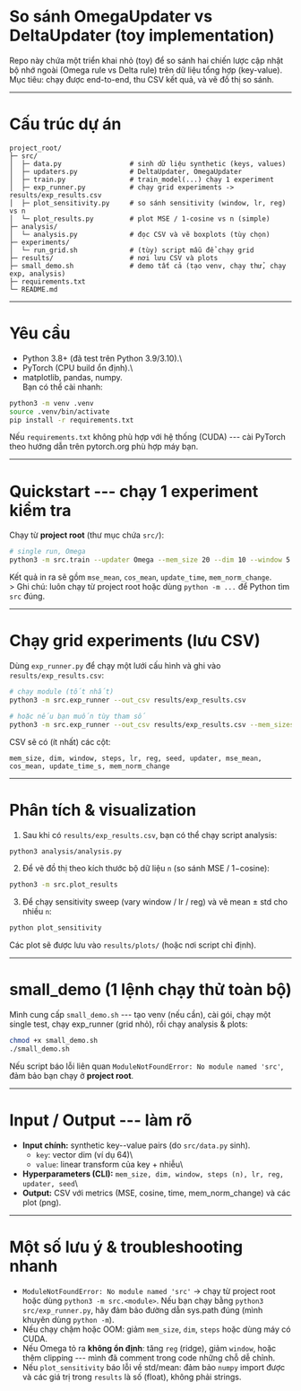 # So sánh OmegaUpdater vs DeltaUpdater (toy implementation)

Repo này chứa một triển khai nhỏ (toy) để so sánh hai
chiến lược cập nhật bộ nhớ ngoài (Omega rule vs Delta rule) trên dữ liệu
tổng hợp (key-value). Mục tiêu: chạy được end-to-end, thu CSV kết quả,
và vẽ đồ thị so sánh.

------------------------------------------------------------------------

# Cấu trúc dự án

    project_root/
    ├─ src/
    │  ├─ data.py                 # sinh dữ liệu synthetic (keys, values)
    │  ├─ updaters.py             # DeltaUpdater, OmegaUpdater
    │  ├─ train.py                # train_model(...) chạy 1 experiment
    │  ├─ exp_runner.py           # chạy grid experiments -> results/exp_results.csv
    │  ├─ plot_sensitivity.py     # so sánh sensitivity (window, lr, reg) vs n
    │  └─ plot_results.py         # plot MSE / 1-cosine vs n (simple)
    ├─ analysis/
    │  └─ analysis.py             # đọc CSV và vẽ boxplots (tùy chọn)
    ├─ experiments/
    │  └─ run_grid.sh             # (tùy) script mẫu để chạy grid
    ├─ results/                   # nơi lưu CSV và plots
    ├─ small_demo.sh              # demo tất cả (tạo venv, chạy thử, chạy exp, analysis)
    ├─ requirements.txt
    └─ README.md

------------------------------------------------------------------------

# Yêu cầu

-   Python 3.8+ (đã test trên Python 3.9/3.10).\
-   PyTorch (CPU build ổn định).\
-   matplotlib, pandas, numpy.\
    Bạn có thể cài nhanh:

``` bash
python3 -m venv .venv
source .venv/bin/activate
pip install -r requirements.txt
```

Nếu `requirements.txt` không phù hợp với hệ thống (CUDA) --- cài PyTorch
theo hướng dẫn trên pytorch.org phù hợp máy bạn.

------------------------------------------------------------------------

# Quickstart --- chạy 1 experiment kiểm tra

Chạy từ **project root** (thư mục chứa `src/`):

``` bash
# single run, Omega
python3 -m src.train --updater Omega --mem_size 20 --dim 10 --window 5 --steps 200 --lr 0.01 --reg 0.0 --seed 0
```

Kết quả in ra sẽ gồm `mse_mean`, `cos_mean`, `update_time`,
`mem_norm_change`.\
\> Ghi chú: luôn chạy từ project root hoặc dùng `python -m ...` để
Python tìm `src` đúng.

------------------------------------------------------------------------

# Chạy grid experiments (lưu CSV)

Dùng `exp_runner.py` để chạy một lưới cấu hình và ghi vào
`results/exp_results.csv`:

``` bash
# chạy module (tốt nhất)
python3 -m src.exp_runner --out_csv results/exp_results.csv

# hoặc nếu bạn muốn tùy tham số
python3 -m src.exp_runner --out_csv results/exp_results.csv --mem_sizes 32 64 --dims 64 --windows 20 50 --steps_list 100 200 --lrs 0.01 0.005 --regs 0.0 0.001 --updaters Omega Delta --seeds 0 1 2
```

CSV sẽ có (ít nhất) các cột:

    mem_size, dim, window, steps, lr, reg, seed, updater, mse_mean, cos_mean, update_time_s, mem_norm_change

------------------------------------------------------------------------

# Phân tích & visualization

1.  Sau khi có `results/exp_results.csv`, bạn có thể chạy script
    analysis:

``` bash
python3 analysis/analysis.py
```

2.  Để vẽ đồ thị theo kích thước bộ dữ liệu `n` (so sánh MSE /
    1−cosine):

``` bash
python3 -m src.plot_results
```

3.  Để chạy sensitivity sweep (vary window / lr / reg) và vẽ mean ± std
    cho nhiều `n`:

``` bash
python plot_sensitivity
```

Các plot sẽ được lưu vào `results/plots/` (hoặc nơi script chỉ định).

------------------------------------------------------------------------

# small_demo (1 lệnh chạy thử toàn bộ)

Mình cung cấp `small_demo.sh` --- tạo venv (nếu cần), cài gói, chạy một
single test, chạy exp_runner (grid nhỏ), rồi chạy analysis & plots:

``` bash
chmod +x small_demo.sh
./small_demo.sh
```

Nếu script báo lỗi liên quan
`ModuleNotFoundError: No module named 'src'`, đảm bảo bạn chạy ở
**project root**.

------------------------------------------------------------------------

# Input / Output --- làm rõ

-   **Input chính:** synthetic key--value pairs (do `src/data.py` sinh).
    -   `key`: vector dim (ví dụ 64)\
    -   `value`: linear transform của key + nhiễu\
-   **Hyperparameters (CLI):**
    `mem_size, dim, window, steps (n), lr, reg, updater, seed`\
-   **Output:** CSV với metrics (MSE, cosine, time, mem_norm_change) và
    các plot (png).

------------------------------------------------------------------------

# Một số lưu ý & troubleshooting nhanh

-   `ModuleNotFoundError: No module named 'src'` → chạy từ project root
    hoặc dùng `python3 -m src.<module>`. Nếu bạn chạy bằng
    `python3 src/exp_runner.py`, hãy đảm bảo đường dẫn sys.path đúng
    (mình khuyên dùng `python -m`).
-   Nếu chạy chậm hoặc OOM: giảm `mem_size`, `dim`, `steps` hoặc dùng
    máy có CUDA.
-   Nếu Omega tỏ ra **không ổn định**: tăng `reg` (ridge), giảm
    `window`, hoặc thêm clipping --- mình đã comment trong code những
    chỗ dễ chỉnh.
-   Nếu `plot_sensitivity` báo lỗi về std/mean: đảm bảo `numpy` import
    được và các giá trị trong `results` là số (float), không phải
    strings.

